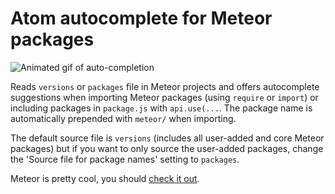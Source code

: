 # Atom autocomplete for Meteor packages

![Animated gif of auto-completion](http://photog.jonathangoley.com/images/autocomplete-5.gif)


Reads `versions` or `packages` file in Meteor projects and offers autocomplete suggestions when importing Meteor packages (using `require` or `import`) or including packages in `package.js` with `api.use(...`. The package name is automatically prepended with `meteor/` when importing.

The default source file is `versions` (includes all user-added and core Meteor packages) but if you want to only source the user-added packages, change the 'Source file for package names' setting to `packages`.

Meteor is pretty cool, you should [check it out](http://meteor.com/).
